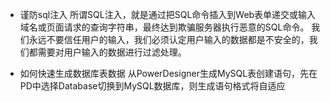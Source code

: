 - 谨防sql注入
所谓SQL注入，就是通过把SQL命令插入到Web表单递交或输入域名或页面请求的查询字符串，最终达到欺骗服务器执行恶意的SQL命令。
我们永远不要信任用户的输入，我们必须认定用户输入的数据都是不安全的，我们都需要对用户输入的数据进行过滤处理。

- 如何快速生成数据库表数据
从PowerDesigner生成MySQL表创建语句，先在PD中选择Database切换到MySQL数据库，则生成语句格式将自适应
